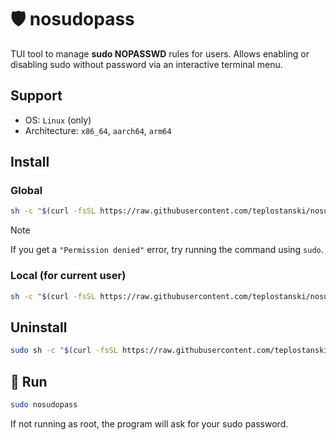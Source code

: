 # 🛡️ nosudopass

TUI tool to manage **sudo NOPASSWD** rules for users.
Allows enabling or disabling sudo without password via an interactive terminal menu.

## Support
- OS: `Linux` (only)
- Architecture: `x86_64`, `aarch64`, `arm64`

## Install

### Global

```bash
sh -c "$(curl -fsSL https://raw.githubusercontent.com/teplostanski/nosudopass/main/scripts/install.sh)" -- --global
```

> [!NOTE]
> If you get a `"Permission denied"` error, try running the command using `sudo`.

### Local (for current user)

```bash
sh -c "$(curl -fsSL https://raw.githubusercontent.com/teplostanski/nosudopass/main/scripts/install.sh)"
```

## Uninstall

```bash
sudo sh -c "$(curl -fsSL https://raw.githubusercontent.com/teplostanski/nosudopass/main/scripts/uninstall.sh)"
```

## 🚀 Run

```bash
sudo nosudopass
```

If not running as root, the program will ask for your sudo password.
